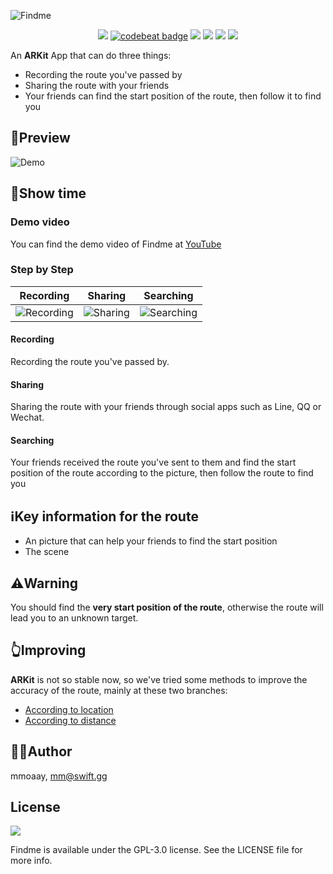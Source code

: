 ![Findme](https://github.com/mmoaay/Findme/blob/develop/Findme/resources/findme_banner.png)

<p align="center">
<a href="https://travis-ci.org/mmoaay/Findme"><img src="http://img.shields.io/travis/mmoaay/Findme.svg"></a>
<a href="https://codebeat.co/projects/github-com-mmoaay-findme-master"><img alt="codebeat badge" src="https://codebeat.co/badges/1baa311a-594f-4071-80b2-0375273d7c9b" /></a>
<a href="https://github.com/apple/swift"><img src="https://img.shields.io/badge/language-swift-orange.svg"></a>
<a href="https://raw.githubusercontent.com/mmoaay/Findme/master/LICENSE"><img src="https://img.shields.io/badge/license-GPLv3-000000.svg"></a>
<a href="https://weibo.com/smmoaay"><img src="https://img.shields.io/badge/weibo-@mmoaay-red.svg?style=flat"></a>
<img src="https://img.shields.io/badge/made%20with-%3C3-orange.svg">
</p>

An **ARKit** App that can do three things:

- Recording the route you've passed by
- Sharing the route with your friends
- Your friends can find the start position of the route, then follow it to find you

## 🌹Preview

![Demo](https://github.com/mmoaay/Findme/blob/develop/Findme/resources/findme_demo.png)

## 🎁Show time

### Demo video

You can find the demo video of Findme at [YouTube](https://youtu.be/hnj9ompKtp0)

### Step by Step

| Recording | Sharing | Searching |
|:---------:|:-------:|:---------:|
| ![Recording](https://github.com/mmoaay/Findme/blob/master/Findme/resources/findme_recording.gif) | ![Sharing](https://github.com/mmoaay/Findme/blob/master/Findme/resources/findme_sharing.gif) | ![Searching](https://github.com/mmoaay/Findme/blob/master/Findme/resources/findme_searching.gif) |

#### Recording

Recording the route you've passed by.

#### Sharing

Sharing the route with your friends through social apps such as Line, QQ or Wechat.

#### Searching

Your friends received the route you've sent to them and find the start position of the route according to the picture, then follow the route to find you

## ℹ️Key information for the route

- An picture that can help your friends to find the start position
- The scene

## ⚠️Warning

You should find the **very start position of the route**, otherwise the route will lead you to an unknown target.

## 👆Improving

**ARKit** is not so stable now, so we've tried some methods to improve the accuracy of the route, mainly at these two branches:

- [According to location](https://github.com/mmoaay/Findme/tree/feature/location_optimize)
- [According to distance](https://github.com/mmoaay/Findme/tree/feature/distance_optimize)

## 🤦‍♂️Author

mmoaay, mm@swift.gg

## License

![](https://www.gnu.org/graphics/gplv3-127x51.png)

Findme is available under the GPL-3.0 license. See the LICENSE file for more info.
